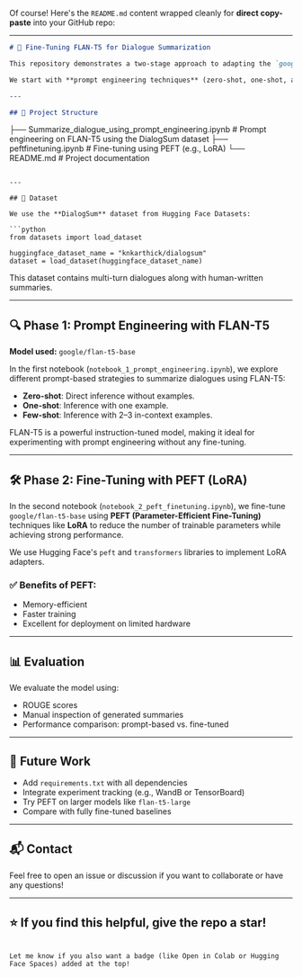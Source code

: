 Of course! Here's the `README.md` content wrapped cleanly for **direct copy-paste** into your GitHub repo:

---

```markdown
# 🚀 Fine-Tuning FLAN-T5 for Dialogue Summarization

This repository demonstrates a two-stage approach to adapting the `google/flan-t5-base` model on the [`knkarthick/dialogsum`](https://huggingface.co/datasets/knkarthick/dialogsum) dataset.

We start with **prompt engineering techniques** (zero-shot, one-shot, and few-shot learning), and then move to **parameter-efficient fine-tuning (PEFT)** to improve performance and reduce compute requirements.

---

## 📁 Project Structure

```
├── Summarize_dialogue_using_prompt_engineering.ipynb   # Prompt engineering on FLAN-T5 using the DialogSum dataset
├── peftfinetuning.ipynb      # Fine-tuning using PEFT (e.g., LoRA)
└── README.md                             # Project documentation
```

---

## 🧠 Dataset

We use the **DialogSum** dataset from Hugging Face Datasets:

```python
from datasets import load_dataset

huggingface_dataset_name = "knkarthick/dialogsum"
dataset = load_dataset(huggingface_dataset_name)
```

This dataset contains multi-turn dialogues along with human-written summaries.

---

## 🔍 Phase 1: Prompt Engineering with FLAN-T5

**Model used:** `google/flan-t5-base`

In the first notebook (`notebook_1_prompt_engineering.ipynb`), we explore different prompt-based strategies to summarize dialogues using FLAN-T5:

- **Zero-shot**: Direct inference without examples.
- **One-shot**: Inference with one example.
- **Few-shot**: Inference with 2–3 in-context examples.

FLAN-T5 is a powerful instruction-tuned model, making it ideal for experimenting with prompt engineering without any fine-tuning.

---

## 🛠️ Phase 2: Fine-Tuning with PEFT (LoRA)

In the second notebook (`notebook_2_peft_finetuning.ipynb`), we fine-tune `google/flan-t5-base` using **PEFT (Parameter-Efficient Fine-Tuning)** techniques like **LoRA** to reduce the number of trainable parameters while achieving strong performance.

We use Hugging Face's `peft` and `transformers` libraries to implement LoRA adapters.

### ✅ Benefits of PEFT:
- Memory-efficient
- Faster training
- Excellent for deployment on limited hardware

---

## 📊 Evaluation

We evaluate the model using:
- ROUGE scores
- Manual inspection of generated summaries
- Performance comparison: prompt-based vs. fine-tuned

---

## 📌 Future Work

- Add `requirements.txt` with all dependencies
- Integrate experiment tracking (e.g., WandB or TensorBoard)
- Try PEFT on larger models like `flan-t5-large`
- Compare with fully fine-tuned baselines

---

## 📬 Contact

Feel free to open an issue or discussion if you want to collaborate or have any questions!

---

## ⭐️ If you find this helpful, give the repo a star!
```

Let me know if you also want a badge (like Open in Colab or Hugging Face Spaces) added at the top!
